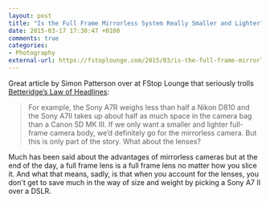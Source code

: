 ```yaml
---
layout: post
title: "Is the Full Frame Mirrorless System Really Smaller and Lighter?"
date: 2015-03-17 17:30:47 +0100
comments: true
categories: 
- Photography
external-url: https://fstoplounge.com/2015/03/is-the-full-frame-mirrorless-system-really-smaller-and-lighter/
---
```


Great article by Simon Patterson over at FStop Lounge that seriously trolls [Betteridge’s Law of Headlines](http://en.wikipedia.org/wiki/Betteridge's_law_of_headlines):

> For example, the Sony A7R weighs less than half a Nikon D810 and the Sony A7II takes up about half as much space in the camera bag than a Canon 5D MK III. If we only want a smaller and lighter full-frame camera body, we’d definitely go for the mirrorless camera. But this is only part of the story. What about the lenses?

Much has been said about the advantages of mirrorless cameras but at the end of the day, a full frame lens is a full frame lens no matter how you slice it. And what that means, sadly, is that when you account for the lenses, you don't get to save much in the way of size and weight by picking a Sony A7 II over a DSLR.